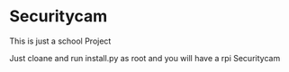 # Securitycam
This is just a school Project

Just cloane and run install.py as root and
you will have a rpi Securitycam
